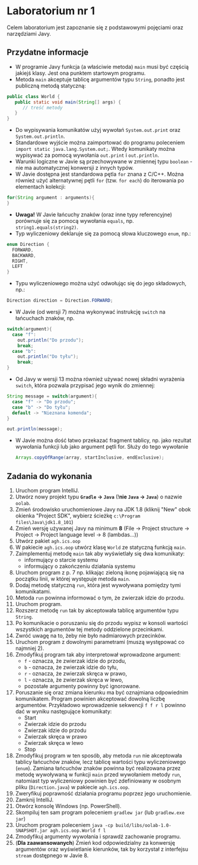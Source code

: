 # Laboratorium nr 1

Celem laboratorium jest zapoznanie się z podstawowymi pojęciami oraz narzędziami Javy.

## Przydatne informacje
* W programie Javy funkcja (a właściwie metoda) `main` musi być częścią jakiejś klasy. Jest ona punktem startowym programu.
* Metoda `main` akceptuje tablicę argumentów typu `String`, ponadto jest publiczną metodą statyczną:
```java
public class World {
   public static void main(String[] args) {
      // treść metody
   }
}
```
* Do wypisywania komunikatów użyj wywołań `System.out.print` oraz `System.out.println`.
* Standardowe wyjście można zaimportować do programu poleceniem `import static java.lang.System.out;`. 
  Wtedy komunikaty można wypisywać za pomocą wywołania `out.print` i `out.println`.
* Warunki logiczne w Javie są przechowywane w zmiennej typu `boolean` - nie ma automatycznej konwersji z innych typów.
* W Javie dostępna jest standardowa pętla `for` znana z C/C++. Można również użyć alternatywnej pętli `for` (tzw. `for each`) 
  do iterowania po elementach kolekcji:
```java
for(String argument : arguments){
}
```
* **Uwaga!** W Javie łańcuchy znaków (oraz inne typy referencyjne) porównuje się za pomocą wywołania `equals`, np.
  `string1.equals(string2)`.
* Typ wyliczeniowy deklaruje się za pomocą słowa kluczowego `enum`, np.:
```java
enum Direction {
  FORWARD,
  BACKWARD,
  RIGHT,
  LEFT
}
```
* Typu wyliczeniowego można użyć odwołując się do jego składowych, np.:
```java
Direction direction = Direction.FORWARD;
```
* W Javie (od wersji 7) można wykonywać instrukcję `switch` na łańcuchach znaków, np.
```java
switch(argument){
  case "f":
    out.println("Do przodu");
    break;
  case "b":
    out.println("Do tyłu");
    break;
}
```
* Od Javy w wersji 13 można również używać nowej składni wyrażenia `switch`, która pozwala przypisać jego wynik do
  zmiennej:
```java
String message = switch(argument){
  case "f" -> "Do przodu";
  case "b" -> "Do tyłu";
  default -> "Nieznana komenda";
}

out.println(message);
```

* W Javie można dość łatwo przekazać fragment tablicy, np. jako rezultat wywołania funkcji lub jako argument pętli for.
  Służy do tego wywołanie 
  ```java
  Arrays.copyOfRange(array, startInclusive, endExclusive);
  ```


## Zadania do wykonania

1. Uruchom program IntelliJ.
2. Utwórz nowy projekt typu **`Gradle` -> `Java`** (!**nie `Java` -> `Java`**) o nazwie `oolab`.
3. Zmień środowisko uruchomieniowe Javy na JDK 1.8 (kliknij "New" obok okienka "Project SDK", 
   wybierz ścieżkę `c:\Program files\Java\jdk1.8_101`)
3. Zmień wersję używanej Javy na minimum **8** (File -> Project structure -> Project -> Project language level -> 8 (lambdas...))
4. Utwórz pakiet `agh.ics.oop`
5. W pakiecie `agh.ics.oop` utwórz klasę `World` ze statyczną funkcją `main`.
6. Zaimplementuj metodę `main` tak aby wyświetlały się dwa komunikaty:
   - informujący o starcie systemu
   - informujący o zakończeniu działania systemu
7. Uruchom program z p. 7 np. klikając zieloną ikonę pojawiającą się na początku linii, w której występuje metoda `main`.
8. Dodaj metodę statyczną `run`, która jest wywoływana pomiędzy tymi komunikatami.
9. Metoda `run` powinna informować o tym, że zwierzak idzie do przodu.
10. Uruchom program.
11. Rozszerz metodę `run` tak by akceptowała tablicę argumentów typu `String`.
12. Po komunikacie o poruszaniu się do przodu wypisz w konsoli wartości wszystkich argumentów tej metody oddzielone przecinkami.
13. Zwróć uwagę na to, żeby nie było nadmiarowych przecinków.
14. Uruchom program z dowolnymi parametrami (muszą występować co najmniej 2).
15. Zmodyfikuj program tak aby interpretował wprowadzone argument:
    - `f` - oznacza, że zwierzak idzie do przodu,
    - `b` - oznacza, że zwierzak idzie do tyłu,
    - `r` - oznacza, że zwierzak skręca w prawo,
    - `l` - oznacza, że zwierzak skręca w lewo,
    - pozostałe argumenty powinny być ignorowane.
16. Poruszanie się oraz zmiana kierunku ma być oznajmiana odpowiednim komunikatem. Program powinien akceptować dowolną liczbę
    argumentów. Przykładowo wprowadzenie sekwencji `f f r l` powinno dać w wyniku następujące komunikaty:
    - Start
    - Zwierzak idzie do przodu
    - Zwierzak idzie do przodu
    - Zwierzak skręca w prawo
    - Zwierzak skręca w lewo
    - Stop
17. Zmodyfikuj program w ten sposób, aby metoda `run` nie akceptowała tablicy łańcuchów znaków, lecz tablicę
    wartości typu wyliczeniowego (`enum`). Zamiana łańcuchów znaków powinna być realizowana przez metodę wywoływaną w
    funkcji `main` przed wywołaniem metody `run`, natomiast typ wyliczeniowy powinien być zdefiniowany w osobnym pliku
    (`Direction.java`) w pakiecie `agh.ics.oop`.
18. Zweryfikuj poprawność działania programu poprzez jego uruchomienie.
19. Zamknij IntelliJ.
20. Otwórz konsolę Windows (np. PowerShell).
21. Skompiluj ten sam program poleceniem `gradlew jar` (lub `gradlew.exe jar`)
22. Uruchom program poleceniem `java -cp build/libs/oolab-1.0-SNAPSHOT.jar agh.ics.oop.World f l`
23. Zmodyfikuj argumenty wywołania i sprawdź zachowanie programu.
23. (**Dla zaawansowanych**) Zmień kod odpowiedzialny za konwersję argumentów oraz wyświetlanie kierunków, tak by 
    korzystał z interfejsu `stream` dostępnego w Javie 8.
